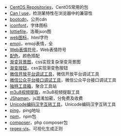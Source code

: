 + [CentOS Repositories](https://centos.pkgs.org/)，CentOS常用的包
+ [Can I use](https://caniuse.com/)，检测某特性在浏览器中的兼容性
+ [bootcdn](https://www.bootcdn.cn/)，公共cdn
+ [iconfont](https://www.iconfont.cn/)，字体图标
+ [lottiefile](https://lottiefiles.com/)，洛蒂json图
+ [web图标](https://www.w3school.com.cn/charsets/ref_emoji.asp)，html字符
+ [emoji](http://unicode.org/emoji/charts/full-emoji-list.html)，emoji表情，全
+ [Web表情符号](https://www.w3school.com.cn/charsets/ref_emoji.asp)，Web表情符号
+ [配色](https://mycolor.space/)，颜色搭配
+ [渐变背景图](https://codioful.com/)，css实现复杂渐变背景图
+ [渐变按钮](https://gradientbuttons.colorion.co/)，css实现渐变色按钮
+ [微信开放平台调试工具](https://developers.weixin.qq.com/apiExplorer)，微信开放平台调试工具
+ [微信公众平台接口调试工具](http://mp.weixin.qq.com/debug/)，微信公众平台接口调试工具
+ [独特工具箱](https://www.dute.org/)，聚合工具站
+ [m3u8视频提取](http://blog.luckly-mjw.cn/tool-show/m3u8-downloader/index.html)，m3u8视频提取工具
+ [JShaman](http://www.jshaman.com/)，js混淆加密，分免费及收费
+ [Unicode编码汉字互转工具](https://tool.ip138.com/ascii/)，Unicode编码汉字互转工具
+ [ping](https://ping.pe/)，ping地址
+ [npm](https://www.npmjs.com/)，npm包
+ [composer](https://packagist.org/)，php composer包
+ [regex-vis](https://regex-vis.com/)，可视化生成正则